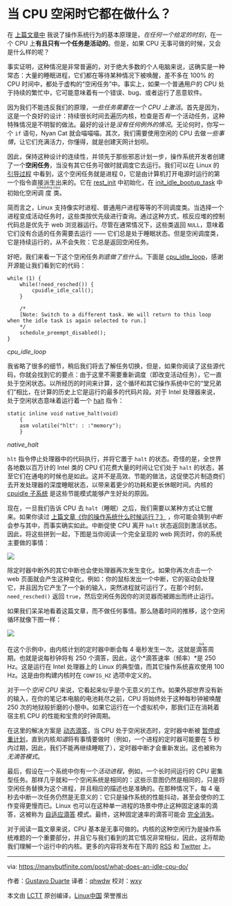 当 CPU 空闲时它都在做什么？
============================================================

在 [上篇文章中][2] 我说了操作系统行为的基本原理是，*在任何一个给定的时刻*，在一个 CPU 上**有且只有一个任务是活动的**。但是，如果 CPU 无事可做的时候，又会是什么样的呢？

事实证明，这种情况是非常普遍的，对于绝大多数的个人电脑来说，这确实是一种常态：大量的睡眠进程，它们都在等待某种情况下被唤醒，差不多在 100% 的 CPU 时间中，都处于虚构的“空闲任务”中。事实上，如果一个普通用户的 CPU 处于持续的繁忙中，它可能意味着有一个错误、bug、或者运行了恶意软件。

因为我们不能违反我们的原理，*一些任务需要在一个 CPU 上激活*。首先是因为，这是一个良好的设计：持续很长时间去遍历内核，检查是否*有*一个活动任务，这种特殊情况是不明智的做法。最好的设计是*没有任何例外的情况*。无论何时，你写一个 `if` 语句，Nyan Cat 就会喵喵喵。其次，我们需要使用空闲的 CPU 去做*一些事情*，让它们充满活力，你懂得，就是创建天网计划呗。

因此，保持这种设计的连续性，并领先于那些邪恶计划一步，操作系统开发者创建了一个**空闲任务**，当没有其它任务可做时就调度它去运行。我们可以在 Linux 的 [引导过程][3] 中看到，这个空闲任务就是进程 0，它是由计算机打开电源时运行的第一个指令直接派生出来的。它在 [rest_init][4] 中初始化，在 [init_idle_bootup_task][5] 中初始化空闲<ruby>调度类<rt>scheduling class</rt></ruby>。

简而言之，Linux 支持像实时进程、普通用户进程等等的不同调度类。当选择一个进程变成活动任务时，这些类按优先级进行查询。通过这种方式，核反应堆的控制代码总是优先于 web 浏览器运行。尽管在通常情况下，这些类返回 `NULL`，意味着它们没有合适的任务需要去运行 ——  它们总是处于睡眠状态。但是空闲调度类，它是持续运行的，从不会失败：它总是返回空闲任务。

好吧，我们来看一下这个空闲任务*到底做了些什么*。下面是 [cpu_idle_loop][6]，感谢开源能让我们看到它的代码：

```
while (1) {
	while(!need_resched()) {
		cpuidle_idle_call();
	}
	
	/*
	[Note: Switch to a different task. We will return to this loop when the idle task is again selected to run.]
	*/
	schedule_preempt_disabled();
}
```

*cpu_idle_loop*

我省略了很多的细节，稍后我们将去了解任务切换，但是，如果你阅读了这些源代码，你就会找到它的要点：由于这里不需要重新调度（即改变活动任务），它一直处于空闲状态。以所经历的时间来计算，这个循环和其它操作系统中它的“堂兄弟们”相比，在计算的历史上它是运行的最多的代码片段。对于 Intel 处理器来说，处于空闲状态意味着运行着一个 [halt][7] 指令：

```
static inline void native_halt(void)
	{
	asm volatile("hlt": : :"memory");
	}
```

*native_halt*

`hlt` 指令停止处理器中的代码执行，并将它置于 `halt` 的状态。奇怪的是，全世界各地数以百万计的 Intel 类的 CPU 们花费大量的时间让它们处于 `halt` 的状态，甚至它们在通电的时候也是如此。这并不是高效、节能的做法，这促使芯片制造商们去开发处理器的深度睡眠状态，以带来着更少的功耗和更长休眠时间。内核的 [cpuidle 子系统][8] 是这些节能模式能够产生好处的原因。

现在，一旦我们告诉 CPU 去 `halt`（睡眠）之后，我们需要以某种方式让它醒来。如果你读过 [上篇文章《你的操作系统什么时候运行？》][9] ，你可能会猜到*中断*会参与其中，而事实确实如此。中断促使 CPU 离开 `halt` 状态返回到激活状态。因此，将这些拼到一起，下图是当你阅读一个完全呈现的 web 网页时，你的系统主要做的事情：

![](https://manybutfinite.com/img/os/idle.png)

除定时器中断外的其它中断也会使处理器再次发生变化。如果你再次点击一个 web 页面就会产生这种变化，例如：你的鼠标发出一个中断，它的驱动会处理它，并且因为它产生了一个新的输入，突然进程就可运行了。在那个时刻， `need_resched()` 返回 `true`，然后空闲任务因你的浏览器而被踢出而终止运行。

如果我们呆呆地看着这篇文章，而不做任何事情。那么随着时间的推移，这个空闲循环就像下图一样：

![](https://manybutfinite.com/img/os/idleCycles.png)

在这个示例中，由内核计划的定时器中断会每 4 毫秒发生一次。这就是<ruby>滴答<rt>tick</rt></ruby>周期。也就是说每秒钟将有 250 个滴答，因此，这个*滴答速率（频率）*是 250 Hz。这是运行在 Intel 处理器上的 Linux 的典型值，而其它操作系统喜欢使用 100 Hz。这是由你构建内核时在 `CONFIG_HZ` 选项中定义的。

对于一个*空闲 CPU* 来说，它看起来似乎是个无意义的工作。如果外部世界没有新的输入，在你的笔记本电脑的电池耗尽之前，CPU 将始终处于这种每秒钟被唤醒 250 次的地狱般折磨的小憩中。如果它运行在一个虚拟机中，那我们正在消耗着宿主机 CPU 的性能和宝贵的时钟周期。

在这里的解决方案是 [动态滴答][10]，当 CPU 处于空闲状态时，定时器中断被 [暂停或重计划][11]，直到内核*知道*将有事情要做时（例如，一个进程的定时器可能要在 5 秒内过期，因此，我们不能再继续睡眠了），定时器中断才会重新发出。这也被称为*无滴答模式*。

最后，假设在一个系统中你有一个*活动进程*，例如，一个长时间运行的 CPU 密集型任务。那样几乎就和一个空闲系统是相同的：这些示意图仍然是相同的，只是将空闲任务替换为这个进程，并且相应的描述也是准确的。在那种情况下，每 4 毫秒去中断一次任务仍然是无意义的：它只是操作系统的性能抖动，甚至会使你的工作变得更慢而已。Linux 也可以在这种单一进程的场景中停止这种固定速率的滴答，这被称为 [自适应滴答][12] 模式。最终，这种固定速率的滴答可能会 [完全消失][13]。

对于阅读一篇文章来说，CPU 基本是无事可做的。内核的这种空闲行为是操作系统难题的一个重要部分，并且它与我们看到的其它情况非常相似，因此，这将帮助我们理解一个运行中的内核。更多的内容将发布在下周的 [RSS][14] 和 [Twitter][15] 上。

--------------------------------------------------------------------------------

via: https://manybutfinite.com/post/what-does-an-idle-cpu-do/

作者：[Gustavo Duarte][a]
译者：[qhwdw](https://github.com/qhwdw)
校对：[wxy](https://github.com/wxy)

本文由 [LCTT](https://github.com/LCTT/TranslateProject) 原创编译，[Linux中国](https://linux.cn/) 荣誉推出

[a]:http://duartes.org/gustavo/blog/about/
[1]:https://manybutfinite.com/post/what-does-an-idle-cpu-do/
[2]:https://linux.cn/article-9095-1.html
[3]:https://manybutfinite.com/post/kernel-boot-process
[4]:https://github.com/torvalds/linux/blob/v3.17/init/main.c#L393
[5]:https://github.com/torvalds/linux/blob/v3.17/kernel/sched/core.c#L4538
[6]:https://github.com/torvalds/linux/blob/v3.17/kernel/sched/idle.c#L183
[7]:https://github.com/torvalds/linux/blob/v3.17/arch/x86/include/asm/irqflags.h#L52
[8]:http://lwn.net/Articles/384146/
[9]:https://linux.cn/article-9095-1.html
[10]:https://github.com/torvalds/linux/blob/v3.17/Documentation/timers/NO_HZ.txt#L17
[11]:https://github.com/torvalds/linux/blob/v3.17/Documentation/timers/highres.txt#L215
[12]:https://github.com/torvalds/linux/blob/v3.17/Documentation/timers/NO_HZ.txt#L100
[13]:http://lwn.net/Articles/549580/
[14]:https://manybutfinite.com/feed.xml
[15]:http://twitter.com/manybutfinite